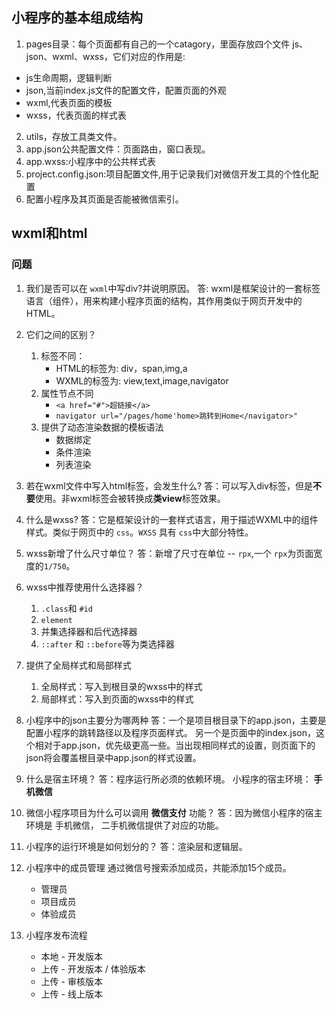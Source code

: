 ## 小程序的基本组成结构

1.  pages目录：每个页面都有自己的一个catagory，里面存放四个文件 js、json、wxml、wxss，它们对应的作用是:
   - js生命周期，逻辑判断
   - json,当前index.js文件的配置文件，配置页面的外观
   - wxml,代表页面的模板
   - wxss，代表页面的样式表
2. utils，存放工具类文件。
3.  app.json公共配置文件：页面路由，窗口表现。
4.  app.wxss:小程序中的公共样式表
5.  project.config.json:项目配置文件,用于记录我们对微信开发工具的个性化配置
6.  配置小程序及其页面是否能被微信索引。



## wxml和html

### 问题

1. 我们是否可以在 `wxml`中写div?并说明原因。
   答: wxml是框架设计的一套标签语言（组件），用来构建小程序页面的结构，其作用类似于网页开发中的HTML。
2. 它们之间的区别？

   1. 标签不同：
      - HTML的标签为: div，span,img,a
      - WXML的标签为: view,text,image,navigator
   2. 属性节点不同
      - `<a href="#">超链接</a>`
      - `navigator url="/pages/home'home>跳转到Home</navigator>"`
   3. 提供了动态渲染数据的模板语法
      - 数据绑定
      - 条件渲染
      - 列表渲染
3. 若在wxml文件中写入html标签，会发生什么?
   答：可以写入div标签，但是**不要**使用。非wxml标签会被转换成**类view**标签效果。
4. 什么是wxss?
   答：它是框架设计的一套样式语言，用于描述WXML中的组件样式。类似于网页中的 `css`。`WXSS` 具有 `css`中大部分特性。
5. wxss新增了什么尺寸单位？
   答：新增了尺寸在单位 -- `rpx`,一个 `rpx`为页面宽度的`1/750`。
6. wxss中推荐使用什么选择器？

   1. `.class`和 `#id`
   2. `element`
   3. 并集选择器和后代选择器
   4. `::after` 和 `::before`等为类选择器
7. 提供了全局样式和局部样式

   1. 全局样式：写入到根目录的wxss中的样式
   2. 局部样式：写入到页面的wxss中的样式
8. 小程序中的json主要分为哪两种
   答：一个是项目根目录下的app.json，主要是配置小程序的跳转路径以及程序页面样式。
   另一个是页面中的index.json，这个相对于app.json，优先级更高一些。当出现相同样式的设置，则页面下的json将会覆盖根目录中app.json的样式设置。
9. 什么是宿主环境？
   答：程序运行所必须的依赖环境。
   小程序的宿主环境： **手机微信**
10. 微信小程序项目为什么可以调用 **微信支付** 功能？
    答：因为微信小程序的宿主环境是 手机微信， 二手机微信提供了对应的功能。
11. 小程序的运行环境是如何划分的？
    答：渲染层和逻辑层。
12. 小程序中的成员管理
    通过微信号搜索添加成员，共能添加15个成员。
    - 管理员
    - 项目成员
    - 体验成员
13. 小程序发布流程
    - 本地 - 开发版本
    - 上传 - 开发版本 / 体验版本
    - 上传 - 审核版本
    - 上传 - 线上版本
